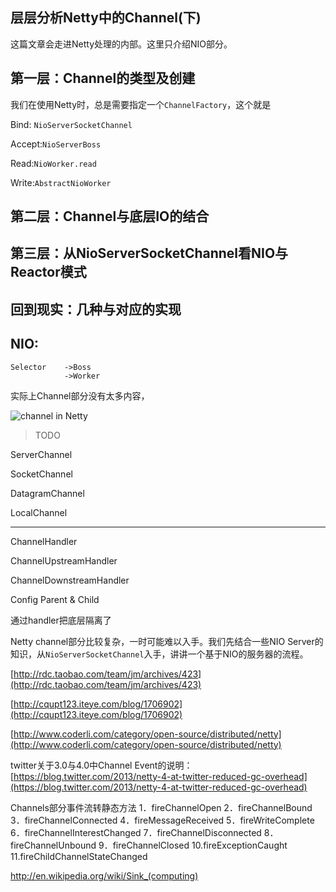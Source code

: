 层层分析Netty中的Channel(下)
--------

这篇文章会走进Netty处理的内部。这里只介绍NIO部分。

## 第一层：Channel的类型及创建

我们在使用Netty时，总是需要指定一个`ChannelFactory`，这个就是

Bind: `NioServerSocketChannel`

Accept:`NioServerBoss`

Read:`NioWorker.read`

Write:`AbstractNioWorker`

## 第二层：Channel与底层IO的结合

## 第三层：从NioServerSocketChannel看NIO与Reactor模式

## 回到现实：几种与对应的实现

## NIO:

	Selector	->Boss
			  	->Worker


实际上Channel部分没有太多内容，

![channel in Netty][1]

>TODO

ServerChannel

SocketChannel

DatagramChannel

LocalChannel

----------

ChannelHandler

ChannelUpstreamHandler

ChannelDownstreamHandler

Config Parent & Child

通过handler把底层隔离了

Netty channel部分比较复杂，一时可能难以入手。我们先结合一些NIO Server的知识，从`NioServerSocketChannel`入手，讲讲一个基于NIO的服务器的流程。

[http://rdc.taobao.com/team/jm/archives/423](http://rdc.taobao.com/team/jm/archives/423)

[http://cqupt123.iteye.com/blog/1706902](http://cqupt123.iteye.com/blog/1706902)

[http://www.coderli.com/category/open-source/distributed/netty](http://www.coderli.com/category/open-source/distributed/netty)

twitter关于3.0与4.0中Channel Event的说明：
[https://blog.twitter.com/2013/netty-4-at-twitter-reduced-gc-overhead](https://blog.twitter.com/2013/netty-4-at-twitter-reduced-gc-overhead)

  [1]: http://static.oschina.net/uploads/space/2013/0929/174705_47Rr_190591.png
  
Channels部分事件流转静态方法
1．fireChannelOpen 2．fireChannelBound 3．fireChannelConnected 4．fireMessageReceived 5．fireWriteComplete 6．fireChannelInterestChanged
7．fireChannelDisconnected 8．fireChannelUnbound 9．fireChannelClosed 10.fireExceptionCaught 11.fireChildChannelStateChanged


http://en.wikipedia.org/wiki/Sink_(computing)